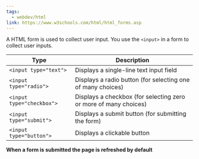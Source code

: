 ```yaml
---
tags:
  - webdev/html
link: https://www.w3schools.com/html/html_forms.asp
---
```

A HTML form is used to collect user input. You use the `<input>` in a form to collect user inputs.

| Type                      | Description                                                      |
| ------------------------- | ---------------------------------------------------------------- |
| `<input type="text">`     | Displays a single-line text input field                          |
| `<input type="radio">`    | Displays a radio button (for selecting one of many choices)      |
| `<input type="checkbox">` | Displays a checkbox (for selecting zero or more of many choices) |
| `<input type="submit">`   | Displays a submit button (for submitting the form)               |
| `<input type="button">`   | Displays a clickable button                                      |

**When a form is submitted the page is refreshed by default**
